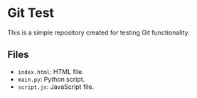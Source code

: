 # Git Test

This is a simple repository created for testing Git functionality.

## Files

- `index.html`: HTML file.
- `main.py`: Python script.
- `script.js`: JavaScript file.
